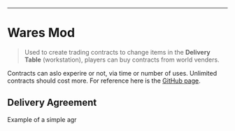 ***
# Wares Mod

> Used to create trading contracts to change items in the **Delivery Table** (workstation), players can buy contracts from world venders.

Contracts can aslo experire or not, via time or number of uses. Unlimited contracts should cost more.
For reference here is the [GitHub page](https://github.com/mortuusars/Wares/wiki).
## Delivery Agreement

Example of a simple agr


